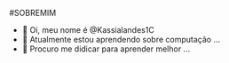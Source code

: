 #SOBREMIM
- 👋 Oi, meu nome é @Kassialandes1C
- 🌱 Atualmente estou aprendendo sobre computação ...
- 💞 Procuro me didicar para aprender melhor ...
